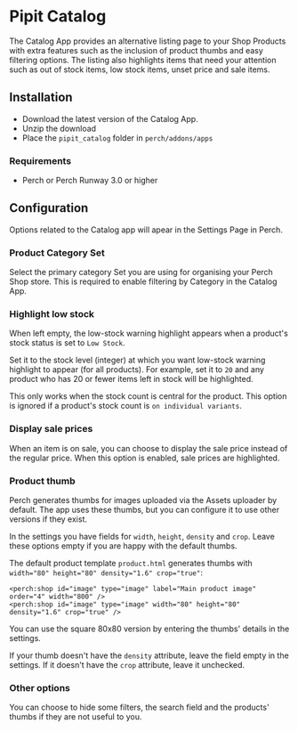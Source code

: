 # Pipit Catalog
The Catalog App provides an alternative listing page to your Shop Products with extra features such as the inclusion of product thumbs and easy filtering options. The listing also highlights items that need your attention such as out of stock items, low stock items, unset price and sale items.

## Installation
- Download the latest version of the Catalog App.
- Unzip the download
- Place the `pipit_catalog` folder in `perch/addons/apps`


### Requirements
- Perch or Perch Runway 3.0 or higher


## Configuration
Options related to the Catalog app will apear in the Settings Page in Perch.

### Product Category Set
Select the primary category Set you are using for organising your Perch Shop store. This is required to enable filtering by Category in the Catalog App.


### Highlight low stock
When left empty, the low-stock warning highlight appears when a product's stock status is set to `Low Stock`.

Set it to the stock level (integer) at which you want low-stock warning highlight to appear (for all products). For example, set it to `20` and any product who has 20 or fewer items left in stock will be highlighted.

This only works when the stock count is central for the product. This option is ignored if a product's stock count is `on individual variants`.


### Display sale prices
When an item is on sale, you can choose to display the sale price instead of the regular price. When this option is enabled, sale prices are highlighted.


### Product thumb
Perch generates thumbs for images uploaded via the Assets uploader by default. The app uses these thumbs, but you can configure it to use other versions if they exist.

In the settings you have fields for `width`, `height`, `density` and `crop`. Leave these options empty if you are happy with the default thumbs.


The default product template `product.html` generates thumbs with `width="80" height="80" density="1.6" crop="true"`:

```markup
<perch:shop id="image" type="image" label="Main product image" order="4" width="800" />
<perch:shop id="image" type="image" width="80" height="80" density="1.6" crop="true" />
```

You can use the square 80x80 version by entering the thumbs' details in the settings.

If your thumb doesn't have the `density` attribute, leave the field empty in the settings. If it doesn't have the `crop` attribute, leave it unchecked.


### Other options
You can choose to hide some filters, the search field and the products' thumbs if they are not useful to you.
